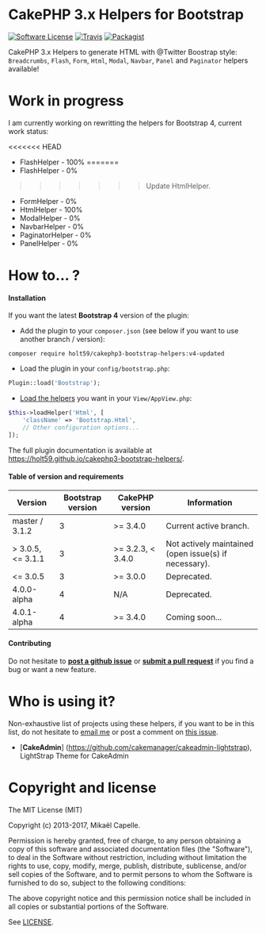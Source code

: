 CakePHP 3.x Helpers for Bootstrap
=================================

[![Software License](https://img.shields.io/badge/license-MIT-brightgreen.svg?style=flat-square)](LICENSE)
[![Travis](https://img.shields.io/travis/Holt59/cakephp3-bootstrap-helpers/master.svg?style=flat-square)](https://travis-ci.org/Holt59/cakephp3-bootstrap-helpers)
[![Packagist](https://img.shields.io/packagist/dt/holt59/cakephp3-bootstrap-helpers.svg?style=flat-square)](https://packagist.org/packages/holt59/cakephp3-bootstrap-helpers)

CakePHP 3.x Helpers to generate HTML with @Twitter Boostrap style: `Breadcrumbs`, `Flash`, `Form`, `Html`, `Modal`, `Navbar`,
`Panel` and `Paginator` helpers available!

Work in progress
================

I am currently working on rewritting the helpers for Bootstrap 4, current work status:

<<<<<<< HEAD
- FlashHelper - 100%
=======
- FlashHelper - 0%
>>>>>>> Update HtmlHelper.
- FormHelper - 0%
- HtmlHelper - 100%
- ModalHelper - 0%
- NavbarHelper - 0%
- PaginatorHelper - 0%
- PanelHelper - 0%

How to... ?
===========

#### Installation

If you want the latest **Bootstrap 4** version of the plugin:

- Add the plugin to your `composer.json` (see below if you want to use another branch / version):

```
composer require holt59/cakephp3-bootstrap-helpers:v4-updated
```

- Load the plugin in your `config/bootstrap.php`:

```php
Plugin::load('Bootstrap');
```

- [Load the helpers](https://book.cakephp.org/3.0/en/views/helpers.html#configuring-helpers) you want in your `View/AppView.php`:

```php
$this->loadHelper('Html', [
    'className' => 'Bootstrap.Html',
    // Other configuration options...
]);
```

The full plugin documentation is available at https://holt59.github.io/cakephp3-bootstrap-helpers/.

#### Table of version and requirements

| Version | Bootstrap version | CakePHP version | Information |
|---------|-------------------|-----------------|-------------|
| master / 3.1.2 | 3 | >= 3.4.0 | Current active branch. |
| > 3.0.5, <= 3.1.1 | 3 | >= 3.2.3, < 3.4.0 | Not actively maintained (open issue(s) if necessary). |
| <= 3.0.5 | 3 | >= 3.0.0 | Deprecated. |
| 4.0.0-alpha | 4 | N/A | Deprecated. |
| 4.0.1-alpha | 4 | >= 3.4.0 | Coming soon... |

#### Contributing

Do not hesitate to [**post a github issue**](https://github.com/Holt59/cakephp3-bootstrap-helpers/issues/new) or [**submit a pull request**](https://github.com/Holt59/cakephp3-bootstrap-helpers/pulls) if you find a bug or want a new feature.

Who is using it?
================

Non-exhaustive list of projects using these helpers, if you want to be in this list, do not hesitate to [email me](mailto:capelle.mikael@gmail.com) or post a comment on [this issue](https://github.com/Holt59/cakephp3-bootstrap-helpers/issues/32).

 - [**CakeAdmin**] (https://github.com/cakemanager/cakeadmin-lightstrap), LightStrap Theme for CakeAdmin

Copyright and license
=====================

The MIT License (MIT)

Copyright (c) 2013-2017, Mikaël Capelle.

Permission is hereby granted, free of charge, to any person obtaining a copy
of this software and associated documentation files (the "Software"), to deal
in the Software without restriction, including without limitation the rights
to use, copy, modify, merge, publish, distribute, sublicense, and/or sell
copies of the Software, and to permit persons to whom the Software is
furnished to do so, subject to the following conditions:

The above copyright notice and this permission notice shall be included in all
copies or substantial portions of the Software.

See [LICENSE](LICENSE).
